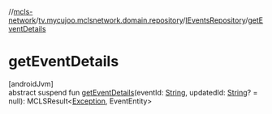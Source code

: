 //[mcls-network](../../../index.md)/[tv.mycujoo.mclsnetwork.domain.repository](../index.md)/[IEventsRepository](index.md)/[getEventDetails](get-event-details.md)

# getEventDetails

[androidJvm]\
abstract suspend fun [getEventDetails](get-event-details.md)(eventId: [String](https://kotlinlang.org/api/latest/jvm/stdlib/kotlin/-string/index.html), updatedId: [String](https://kotlinlang.org/api/latest/jvm/stdlib/kotlin/-string/index.html)? = null): MCLSResult&lt;[Exception](https://kotlinlang.org/api/latest/jvm/stdlib/kotlin/-exception/index.html), EventEntity&gt;

